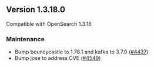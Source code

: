 ## Version 1.3.18.0

Compatible with OpenSearch 1.3.18

### Maintenance

* Bump bouncycastle to 1.78.1 and kafka to 3.7.0 ([#4437](https://github.com/opensearch-project/security/pull/4437))
* Bump jose to address CVE ([#4549](https://github.com/opensearch-project/security/pull/4549))
